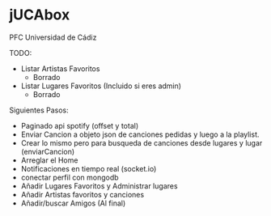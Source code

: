 # jUCAbox

PFC Universidad de Cádiz

TODO:
- Listar Artistas Favoritos
    - Borrado
- Listar Lugares Favoritos (Incluido si eres admin)
    - Borrado

Siguientes Pasos:
- Paginado api spotify (offset y total)
- Enviar Cancion a objeto json de canciones pedidas y luego a la playlist.
- Crear lo mismo pero para busqueda de canciones desde lugares y lugar (enviarCancion)
- Arreglar el Home
- Notificaciones en tiempo real (socket.io)
- conectar perfil con mongodb
- Añadir Lugares Favoritos y Administrar lugares
- Añadir Artistas favoritos y canciones
- Añadir/buscar Amigos (Al final)
